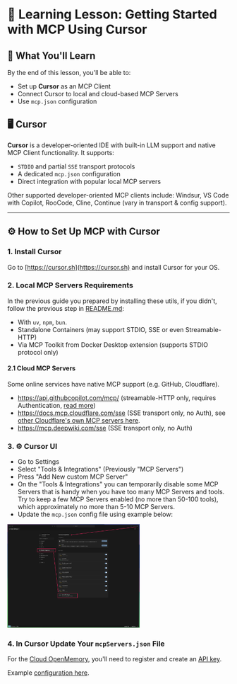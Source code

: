 # 🧠 Learning Lesson: Getting Started with MCP Using Cursor

## 🚀 What You'll Learn

By the end of this lesson, you'll be able to:

- Set up **Cursor** as an MCP Client
- Connect Cursor to local and cloud-based MCP Servers
- Use `mcp.json` configuration

## 🖥️ Cursor

**Cursor** is a developer-oriented IDE with built-in LLM support and native MCP Client functionality. It supports:

- `STDIO` and partial `SSE` transport protocols
- A dedicated `mcp.json` configuration
- Direct integration with popular local MCP servers

Other supported developer-oriented MCP clients include: Windsur, VS Code with Copilot, RooCode, Cline, Continue (vary in transport & config support).

---

## ⚙️ How to Set Up MCP with Cursor

### 1. **Install Cursor**
Go to [https://cursor.sh](https://cursor.sh) and install Cursor for your OS.

### 2. **Local MCP Servers Requirements**
In the previous guide you prepared by installing these utils, if you didn't, follow the previous step in [README.md](../README.md):
- With `uv`, `npm`, `bun`.
- Standalone Containers (may support STDIO, SSE or even Streamable-HTTP)
- Via MCP Toolkit from Docker Desktop extension (supports STDIO protocol only)

#### 2.1 **Cloud MCP Servers**
Some online services have native MCP support (e.g. GitHub, Cloudflare).
- https://api.githubcopilot.com/mcp/ (streamable-HTTP only, requires Authentication, [read more](https://github.com/github/github-mcp-server))
- https://docs.mcp.cloudflare.com/sse (SSE transport only, no Auth), see [other Cloudflare's own MCP servers here](https://developers.cloudflare.com/agents/model-context-protocol/mcp-servers-for-cloudflare/).
- https://mcp.deepwiki.com/sse (SSE transport only, no Auth)

### 3. ⚙️ Cursor UI
- Go to Settings
- Select "Tools & Integrations" (Previously "MCP Servers")
- Press "Add New custom MCP Server"
- On the "Tools & Integrations" you can temporarily disable some MCP Servers that is handy when you have too many MCP Servers and tools. Try to keep a few MCP Servers enabled (no more than 50-100 tools), which approximately no more than 5-10 MCP Servers. 
- Update the `mcp.json` config file using example below:

<img src="./1_cursor_settings.png" alt="Cursor Settings UI" width="300">

### 4. **In Cursor Update Your `mcpServers.json` File**
For the [Cloud OpenMemory](openmemory.dev), you'll need to register and create an [API key](https://app.openmemory.dev/dashboard).

Example [configuration here](../mcpServers.json).

